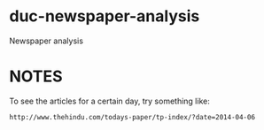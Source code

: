 # duc-newspaper-analysis
Newspaper analysis

# NOTES

To see the articles for a certain day, try something like:

    http://www.thehindu.com/todays-paper/tp-index/?date=2014-04-06
